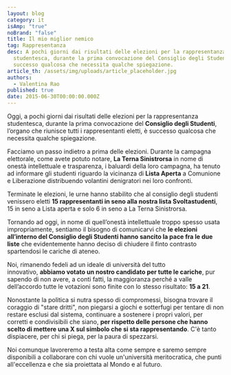```yaml
---
layout: blog
category: it
isAmp: "true"
noBrand: "false"
title: Il mio miglior nemico
tag: Rappresentanza
desc: A pochi giorni dai risultati delle elezioni per la rappresentanza
  studentesca, durante la prima convocazione del Consiglio degli Studenti è
  successo qualcosa che necessita qualche spiegazione.
article_th: /assets/img/uploads/article_placeholder.jpg
authors:
  - Valentina Rao
published: true
date: 2015-06-30T00:00:00.000Z
---
```

Oggi, a pochi giorni dai risultati delle elezioni per la rappresentanza studentesca, durante la prima convocazione del **Consiglio degli Studenti**, l’organo che riunisce tutti i rappresentanti eletti, è successo qualcosa che necessita qualche spiegazione.

Facciamo un passo indietro a prima delle elezioni. Durante la campagna elettorale, come avete potuto notare, **La Terna Sinistrorsa** in nome di onestà intellettuale e trasparenza, i baluardi della loro campagna, ha tenuto ad informare gli studenti riguardo la vicinanza di **Lista Aperta** a Comunione e Liberazione distribuendo volantini denigratori nei loro confronti.

Terminate le elezioni, le urne hanno stabilito che al consiglio degli studenti venissero eletti **15 rappresentanti in seno alla nostra lista Svoltastudenti**, 15 in seno a Lista aperta e solo 6 in seno a La Terna Sinistrorsa.

Tornando ad oggi, in nome di quell’onestà intellettuale troppo spesso usata impropriamente, sentiamo il bisogno di comunicarvi che **le elezioni all’interno del Consiglio degli Studenti hanno sancito la pace fra le due liste** che evidentemente hanno deciso di chiudere il finto contrasto spartendosi le cariche di ateneo.

Noi, rimanendo fedeli ad un ideale di università del tutto innovativo, **abbiamo votato un nostro candidato per tutte le cariche**, pur sapendo di non avere, a conti fatti, la maggioranza perché a valle dell’accordo tutte le votazioni sono finite con lo stesso risultato: **15 a 21**.

Nonostante la politica si nutra spesso di compromessi, bisogna trovare il coraggio di "stare dritti", non piegarsi a giochi e sotterfugi per tentare di non restare esclusi dal sistema, continuare a sostenere i propri valori, per corretti e condivisibili che siano, **per rispetto delle persone che hanno scelto di mettere una X sul simbolo che si sta rappresentando**. C'è tanto dispiacere, per chi si piega, per la paura di spezzarsi.

Noi comunque lavoreremo a testa alta come sempre e saremo sempre disponibili a collaborare con chi vuole un'università meritocratica, che punti all'eccellenza e che sia proiettata al Mondo e al futuro.